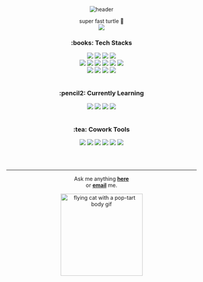<div align="center">

 ![header](https://capsule-render.vercel.app/api?type=waving&color=0:ffe45c,100:d5adff&text=Hi%20there%20!&animation=twinkling&fontColor=fff&stroke=003268)

 super fast turtle :turtle: <br>
 <img src="https://img.shields.io/badge/Markup Developer-03C75A?style=for-the-badge&logo=Naver&logoColor=white">
 <br>

 <h3>:books: Tech Stacks </h3>
 <div>
  <img src="https://img.shields.io/badge/VS Code-007ACC?style=for-the-badge&logo=Visual Studio Code&logoColor=white">
  <img src="https://img.shields.io/badge/Git-181717?style=for-the-badge&logo=GitHub&logoColor=white">
  <img src="https://img.shields.io/badge/Sourcetree-0052CC?style=for-the-badge&logo=Sourcetree&logoColor=white">
  <img src="https://img.shields.io/badge/Bootstrap-7952B3?style=for-the-badge&logo=Bootstrap&logoColor=white">
 </div>

 <div>
  <img src="https://img.shields.io/badge/HTML5-E34F26?style=for-the-badge&logo=HTML5&logoColor=white">
  <img src="https://img.shields.io/badge/CSS3-1572B6?style=for-the-badge&logo=CSS3&logoColor=white">
  <img src="https://img.shields.io/badge/Sass/Scss-CC6699?style=for-the-badge&logo=Sass&logoColor=white">
  <img src="https://img.shields.io/badge/Swiper-6332F6?style=for-the-badge&logo=Swiper&logoColor=white">
  <img src="https://img.shields.io/badge/jQuery-0769AD?style=for-the-badge&logo=jQuery&logoColor=white">
  <img src="https://img.shields.io/badge/JavaScript(ES6)-F7DF1E?style=for-the-badge&logo=JavaScript&logoColor=white">
 </div>

 <div>
  <img src="https://img.shields.io/badge/Node.js-339933?style=for-the-badge&logo=Node.js&logoColor=white">
  <img src="https://img.shields.io/badge/gulp-CF4647?style=for-the-badge&logo=gulp&logoColor=white">
  <img src="https://img.shields.io/badge/npm-CB3837?style=for-the-badge&logo=npm&logoColor=white">
  <img src="https://img.shields.io/badge/Yarn-2C8EBB?style=for-the-badge&logo=Yarn&logoColor=white">
 </div>
 <br>

 <h3> :pencil2: Currently Learning </h3>
 <div>
  <img src="https://img.shields.io/badge/JavaScript(ES5)-F7DF1E?style=for-the-badge&logo=JavaScript&logoColor=white">
  <img src="https://img.shields.io/badge/React-61DAFB?style=for-the-badge&logo=React&logoColor=white">
  <img src="https://img.shields.io/badge/Vue.js-4FC08D?style=for-the-badge&logo=Vue.js&logoColor=white">
  <img src="https://img.shields.io/badge/TypeScript-3178C6?style=for-the-badge&logo=TypeScript&logoColor=white">
 </div>
 <br>

 <h3> :tea: Cowork Tools </h3>
 <div>
   <img src="https://img.shields.io/badge/GitHub-181717?style=for-the-badge&logo=GitHub&logoColor=white">
   <img src="https://img.shields.io/badge/GitLab-FC6D26?style=for-the-badge&logo=GitLab&logoColor=white">
   <img src="https://img.shields.io/badge/works-03C75A?style=for-the-badge&logo=Naver&logoColor=white">
   <img src="https://img.shields.io/badge/zeplin-fa9440?style=for-the-badge&logo=zeplin&logoColor=white">
   <img src="https://img.shields.io/badge/Figma-F24E1E?style=for-the-badge&logo=Figma&logoColor=white">
   <img src="https://img.shields.io/badge/Photoshop-31A8FF?style=for-the-badge&logo=Adobe Photoshop&logoColor=white">
 </div>

 <br><br>

 ---
 Ask me anything <a href="https://github.com/ABSphreak/ABSphreak/issues/new"><b>here</b></a><br>
 or <a href="mailto:jiihy@naver.com"><b>email</b></a> me.

 <div><img width="217" alt="flying cat with a pop-tart body gif" src="https://c.tenor.com/lTtlX5xlfmgAAAAC/nyan-cat.gif"></div>

</div>
